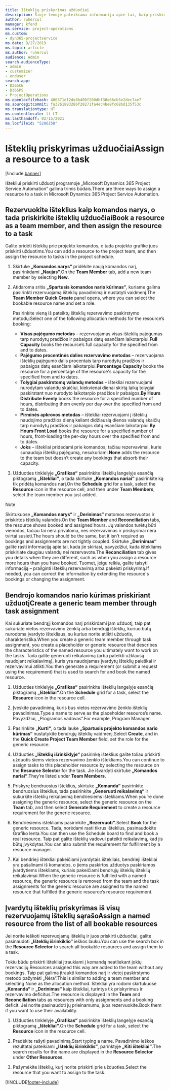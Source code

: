 ```yaml
---
title: Išteklių priskyrimas užduočiai
description: Šioje temoje pateikiama informacija apie tai, kaip priskirti išteklius užduotims.
author: ruhercul
manager: kfend
ms.service: project-operations
ms.custom:
- dyn365-projectservice
ms.date: 9/27/2019
ms.topic: article
ms.author: ruhercul
audience: Admin
search.audienceType:
- admin
- customizer
- enduser
search.app:
- D365CE
- D365PS
- ProjectOperations
ms.openlocfilehash: 486371df2de8b400f200dbf38e66cb5e2dec7ae7
ms.sourcegitcommit: fa32b1893286f20271fa4ec4be8fc68bd135f53c
ms.translationtype: HT
ms.contentlocale: lt-LT
ms.lasthandoff: 02/15/2021
ms.locfileid: "5286258"
---
```

# <a name="assign-a-resource-to-a-task"></a><span data-ttu-id="d62ed-103">Išteklių priskyrimas užduočiai</span><span class="sxs-lookup"><span data-stu-id="d62ed-103">Assign a resource to a task</span></span>

[!include [banner](../includes/psa-now-project-operations.md)]

<span data-ttu-id="d62ed-104">Ištekliui priskirti užduotį programoje „Microsoft Dynamics 365 Project Service Automation“ galima trimis būdais.</span><span class="sxs-lookup"><span data-stu-id="d62ed-104">There are three ways to assign a resource to a task in Microsoft Dynamics 365 Project Service Automation.</span></span>

## <a name="book-a-resource-as-a-team-member-and-then-assign-the-resource-to-a-task"></a><span data-ttu-id="d62ed-105">Rezervuokite išteklius kaip komandos narys, o tada priskirkite išteklių užduočiai</span><span class="sxs-lookup"><span data-stu-id="d62ed-105">Book a resource as a team member, and then assign the resource to a task</span></span>

<span data-ttu-id="d62ed-106">Galite pridėti išteklių prie projekto komandos, o tada projekto grafike juos priskirti užduotims.</span><span class="sxs-lookup"><span data-stu-id="d62ed-106">You can add a resource to the project team, and then assign the resource to tasks in the project schedule.</span></span>

1. <span data-ttu-id="d62ed-107">Skirtuke **„Komandos narys“** pridėkite naują komandos narį, pasirinkdami **„Naujas“**.</span><span class="sxs-lookup"><span data-stu-id="d62ed-107">On the **Team Member** tab, add a new team member by selecting **New**.</span></span> 

2. <span data-ttu-id="d62ed-108">Atidaroma sritis **„Spartusis komandos nario kūrimas“**, kuriame galima pasirinkti rezervuojamą išteklių pavadinimą ir nustatyti vaidmenį.</span><span class="sxs-lookup"><span data-stu-id="d62ed-108">The **Team Member Quick Create** panel opens, where you can select the bookable resource name and set a role.</span></span> 

    <span data-ttu-id="d62ed-109">Pasirinkite vieną iš pateiktų išteklių rezervavimo paskirstymo metodų:</span><span class="sxs-lookup"><span data-stu-id="d62ed-109">Select one of the following allocation methods for the resource’s booking:</span></span>

    - <span data-ttu-id="d62ed-110">**Visas pajėgumo metodas** – rezervuojamas visas išteklių pajėgumas tarp nurodytų pradžios ir pabaigos datų esančiam laikotarpiui.</span><span class="sxs-lookup"><span data-stu-id="d62ed-110">**Full Capacity** books the resource’s full capacity for the specified from and to dates.</span></span>
    - <span data-ttu-id="d62ed-111">**Pajėgumo procentinės dalies rezervavimo metodas** – rezervuojama išteklių pajėgumo dalis procentais tarp nurodytų pradžios ir pabaigos datų esančiam laikotarpiui.</span><span class="sxs-lookup"><span data-stu-id="d62ed-111">**Percentage Capacity** books the resource for a percentage of the resource's capacity for the specified from and to dates.</span></span>
    - <span data-ttu-id="d62ed-112">**Tolygiai paskirstomų valandų metodas** – ištekliai rezervuojami nurodytam valandų skaičiui, kiekvienai dienai skirtą laiką tolygiai paskirstant nuo nurodyto laikotarpio pradžios ir pabaigos.</span><span class="sxs-lookup"><span data-stu-id="d62ed-112">**By Hours Distribute Evenly** books the resource for a specified number of hours, distributing them evenly per day over the specified from and to dates.</span></span>
    - <span data-ttu-id="d62ed-113">**Pirminės apkrovos metodas** – ištekliai rezervuojami į išteklių naudojimo pradžios dieną keliant didžiausią dienos valandų skaičių tarp nurodytų pradžios ir pabaigos datų esančiam laikotarpiui.</span><span class="sxs-lookup"><span data-stu-id="d62ed-113">**By Hours Front Load** books the resource for a specified number of hours, front-loading the per-day hours over the specified from and to dates.</span></span>
    - <span data-ttu-id="d62ed-114">**Joks** – ištekliai pridedami prie komandos, tačiau rezervavimai, kurie sunaudoja išteklių pajėgumą, nesukuriami.</span><span class="sxs-lookup"><span data-stu-id="d62ed-114">**None** adds the resource to the team but doesn’t create any bookings that absorb their capacity.</span></span>

3. <span data-ttu-id="d62ed-115">Užduoties tinklelyje **„Grafikas“** pasirinkite išteklių langelyje esančią piktogramą **„Ištekliai“**, o tada skirtuke **„Komandos nariai“** pasirinkite ką tik pridėtą komandos narį.</span><span class="sxs-lookup"><span data-stu-id="d62ed-115">On the **Schedule** grid for a task, select the **Resource** icon in the resource cell, and then under **Team Members**, select the team member you just added.</span></span> 

> [!NOTE]
> <span data-ttu-id="d62ed-116">Skirtukuose **„Komandos narys“** ir **„Derinimas“** matomos rezervuotos ir priskirtos išteklių valandos.</span><span class="sxs-lookup"><span data-stu-id="d62ed-116">On the **Team Member** and **Reconciliation** tabs, the resource shows booked and assigned hours.</span></span> <span data-ttu-id="d62ed-117">Jų valandos turėtų būti vienodos, tačiau tai nėra privaloma, nes rezervavimas ir priskyrimai nėra tvirtai susieti.</span><span class="sxs-lookup"><span data-stu-id="d62ed-117">The hours should be the same, but it isn't required as bookings and assignments are not tightly coupled.</span></span> <span data-ttu-id="d62ed-118">Skirtuke **„Derinimas“** galite rasti informaciją apie tai, kada jie skiriasi, pavyzdžiui, kada ištekliams priskiriate daugiau valandų nei rezervavote.</span><span class="sxs-lookup"><span data-stu-id="d62ed-118">The **Reconciliation** tab gives you details when they are different, such as when you assign a resource more hours than you have booked.</span></span> <span data-ttu-id="d62ed-119">Tuomet, jeigu reikia, galite taisyti informaciją – prailginti išteklių rezervavimą arba pakeisti priskyrimą.</span><span class="sxs-lookup"><span data-stu-id="d62ed-119">If needed, you can correct the information by extending the resource's bookings or changing the assignment.</span></span>

## <a name="create-a-generic-team-member-through-task-assignment"></a><span data-ttu-id="d62ed-120">Bendrojo komandos nario kūrimas priskiriant užduotį</span><span class="sxs-lookup"><span data-stu-id="d62ed-120">Create a generic team member through task assignment</span></span>

<span data-ttu-id="d62ed-121">Kai sukuriate bendrąjį komandos narį priskirdami jam užduotį, taip pat sukuriate vietos rezervavimo ženklą arba bendrąjį išteklių, kuriuo būtų nurodoma įvardyto ištekliaus, su kuriuo norite atlikti užduotis, charakteristika.</span><span class="sxs-lookup"><span data-stu-id="d62ed-121">When you create a generic team member through task assignment, you create a placeholder or generic resource that describes the characteristics of the named resource you ultimately want to work on the tasks.</span></span> <span data-ttu-id="d62ed-122">Tada galite generuoti reikalavimą (arba pateikti užklausą naudojant reikalavimą), kuris yra naudojamas įvardytų išteklių paieškai ir rezervavimui atlikti.</span><span class="sxs-lookup"><span data-stu-id="d62ed-122">You then generate a requirement (or submit a request using the requirement) that is used to search for and book the named resource.</span></span>

1. <span data-ttu-id="d62ed-123">Užduoties tinklelyje **„Grafikas“** pasirinkite išteklių langelyje esančią piktogramą **„Ištekliai“**.</span><span class="sxs-lookup"><span data-stu-id="d62ed-123">On the **Schedule** grid for a task, select the **Resource** icon in the resource cell.</span></span>

2. <span data-ttu-id="d62ed-124">Įveskite pavadinimą, kuris bus vietos rezervavimo ženklo išteklių pavadinimas.</span><span class="sxs-lookup"><span data-stu-id="d62ed-124">Type a name to serve as the placeholder resource’s name.</span></span> <span data-ttu-id="d62ed-125">Pavyzdžiui, „Programos vadovas“.</span><span class="sxs-lookup"><span data-stu-id="d62ed-125">For example, Program Manager.</span></span>

3. <span data-ttu-id="d62ed-126">Pasirinkite **„Kurti“**, o tada lauke **„Spartusis projekto komandos nario kūrimas“** nustatykite bendrųjų išteklių vaidmenį.</span><span class="sxs-lookup"><span data-stu-id="d62ed-126">Select **Create**, and in the **Quick Create Project Team Member** field, set the role for the generic resource.</span></span>

4. <span data-ttu-id="d62ed-127">Užduoties **„Išteklių išrinkiklyje“** pasirinkę išteklius galite toliau priskirti užduotis šiems vietos rezervavimo ženklo ištekliams.</span><span class="sxs-lookup"><span data-stu-id="d62ed-127">You can continue to assign tasks to this placeholder resource by selecting the resource on the **Resource Selector** for the task.</span></span> <span data-ttu-id="d62ed-128">Jie išvardyti skirtuke **„Komandos nariai“**.</span><span class="sxs-lookup"><span data-stu-id="d62ed-128">They’re listed under **Team Members**.</span></span>

5. <span data-ttu-id="d62ed-129">Priskyrę bendruosius išteklius, skirtuke **„Komanda“** pasirinkite bendruosius išteklius, tada pasirinkite **„Generuoti reikalavimą“** ir sukurkite išteklių reikalavimą bendriesiems ištekliams.</span><span class="sxs-lookup"><span data-stu-id="d62ed-129">When you’re done assigning the generic resource, select the generic resource on the **Team** tab, and then select **Generate Requirement** to create a resource requirement for the generic resource.</span></span>

6. <span data-ttu-id="d62ed-130">Bendriesiems ištekliams pasirinkite **„Rezervuoti“**.</span><span class="sxs-lookup"><span data-stu-id="d62ed-130">Select **Book** for the generic resource.</span></span> <span data-ttu-id="d62ed-131">Tada, norėdami rasti tikrus išteklius, pasinaudokite Grafiko lenta.</span><span class="sxs-lookup"><span data-stu-id="d62ed-131">You can then use the Schedule board to find and book a real resource.</span></span> <span data-ttu-id="d62ed-132">Taip pat galite išteklių vadovui pateikti reikalavimą, kad jis būtų įvykdytas.</span><span class="sxs-lookup"><span data-stu-id="d62ed-132">You can also submit the requirement for fulfillment by a resource manager.</span></span>

7. <span data-ttu-id="d62ed-133">Kai bendrieji ištekliai pakeičiami įvardytais ištekliais, bendrieji ištekliai yra pašalinami iš komandos, o jiems paskirtos užduotys paskiriamos įvardytiems ištekliams, kuriais pakeičiami bendrųjų išteklių išteklių reikalavimai.</span><span class="sxs-lookup"><span data-stu-id="d62ed-133">When the generic resource is fulfilled with a named resource, the generic resource is removed from the team and the task assignments for the generic resource are assigned to the named resource that fulfilled the generic resource’s resource requirement.</span></span>

## <a name="assign-a-named-resource-from-the-list-of-all-bookable-resources"></a><span data-ttu-id="d62ed-134">Įvardytų išteklių priskyrimas iš visų rezervuojamų išteklių sąrašo</span><span class="sxs-lookup"><span data-stu-id="d62ed-134">Assign a named resource from the list of all bookable resources</span></span>

<span data-ttu-id="d62ed-135">Jei norite ieškoti rezervuojamų išteklių ir juos priskirti užduočiai, galite pasinaudoti **„Išteklių išrinkiklio“** ieškos lauku.</span><span class="sxs-lookup"><span data-stu-id="d62ed-135">You can use the search box in the **Resource Selector** to search all bookable resources and assign them to a task.</span></span>

<span data-ttu-id="d62ed-136">Tokiu būdu priskirti ištekliai įtraukiami į komandą neatliekant jokių rezervacijų.</span><span class="sxs-lookup"><span data-stu-id="d62ed-136">Resources assigned this way are added to the team without any bookings.</span></span> <span data-ttu-id="d62ed-137">Taip pat galima įtraukti komandos narį ir vietoj paskirstymo metodo pažymėti „Nėra“.</span><span class="sxs-lookup"><span data-stu-id="d62ed-137">This is similar to adding a team member and selecting None as the allocation method.</span></span> <span data-ttu-id="d62ed-138">Ištekliai yra rodomi skirtukuose **„Komanda“** ir **„Derinimas“** kaip ištekliai, turintys tik priskyrimus ir rezervavimo deficitus.</span><span class="sxs-lookup"><span data-stu-id="d62ed-138">The resource is displayed in the **Team** and **Reconciliation** tabs as resources with only assignments and a booking deficit.</span></span> <span data-ttu-id="d62ed-139">Jei norite pasinaudoti jų prieinamumu, juos rezervuokite.</span><span class="sxs-lookup"><span data-stu-id="d62ed-139">Book them if you want to use their availability.</span></span>

1. <span data-ttu-id="d62ed-140">Užduoties tinklelyje **„Grafikas“** pasirinkite išteklių langelyje esančią piktogramą **„Ištekliai“**.</span><span class="sxs-lookup"><span data-stu-id="d62ed-140">On the **Schedule** grid for a task, select the **Resource** icon in the resource cell.</span></span>

2. <span data-ttu-id="d62ed-141">Pradėkite rašyti pavadinimą.</span><span class="sxs-lookup"><span data-stu-id="d62ed-141">Start typing a name.</span></span> <span data-ttu-id="d62ed-142">Pavadinimo ieškos rezultatai pateikiami **„Išteklių išrinkiklis“**, parinktyje **„Kiti ištekliai“**.</span><span class="sxs-lookup"><span data-stu-id="d62ed-142">The search results for the name are displayed in the **Resource Selector** under **Other Resources**.</span></span>

3. <span data-ttu-id="d62ed-143">Pažymėkite išteklių, kurį norite priskirti prie užduoties.</span><span class="sxs-lookup"><span data-stu-id="d62ed-143">Select the resource that you want to assign to the task.</span></span>



[!INCLUDE[footer-include](../includes/footer-banner.md)]